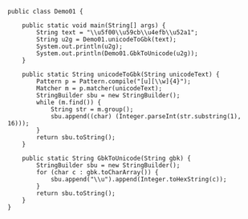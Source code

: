 	public class Demo01 {

		public static void main(String[] args) {
			String text = "\\u5f00\\u59cb\\u4efb\\u52a1";
			String u2g = Demo01.unicodeToGbk(text);
			System.out.println(u2g);
			System.out.println(Demo01.GbkToUnicode(u2g));
		}

		public static String unicodeToGbk(String unicodeText) {
			Pattern p = Pattern.compile("[u][\\w]{4}");
			Matcher m = p.matcher(unicodeText);
			StringBuilder sbu = new StringBuilder();
			while (m.find()) {
				String str = m.group();
				sbu.append((char) (Integer.parseInt(str.substring(1), 16)));
			}
			return sbu.toString();
		}

		public static String GbkToUnicode(String gbk) {
			StringBuilder sbu = new StringBuilder();
			for (char c : gbk.toCharArray()) {
				sbu.append("\\u").append(Integer.toHexString(c));
			}
			return sbu.toString();
		}
	}
